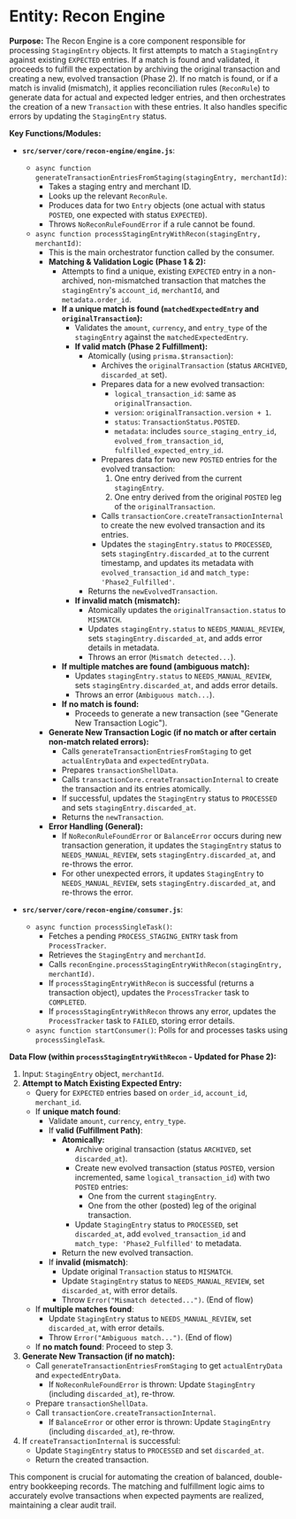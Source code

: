 # Entity: Recon Engine

**Purpose:** The Recon Engine is a core component responsible for processing `StagingEntry` objects. It first attempts to match a `StagingEntry` against existing `EXPECTED` entries. If a match is found and validated, it proceeds to fulfill the expectation by archiving the original transaction and creating a new, evolved transaction (Phase 2). If no match is found, or if a match is invalid (mismatch), it applies reconciliation rules (`ReconRule`) to generate data for actual and expected ledger entries, and then orchestrates the creation of a new `Transaction` with these entries. It also handles specific errors by updating the `StagingEntry` status.

**Key Functions/Modules:**

-   **`src/server/core/recon-engine/engine.js`**:
    -   `async function generateTransactionEntriesFromStaging(stagingEntry, merchantId)`:
        -   Takes a staging entry and merchant ID.
        -   Looks up the relevant `ReconRule`.
        -   Produces data for two `Entry` objects (one actual with status `POSTED`, one expected with status `EXPECTED`).
        -   Throws `NoReconRuleFoundError` if a rule cannot be found.
    -   `async function processStagingEntryWithRecon(stagingEntry, merchantId)`:
        -   This is the main orchestrator function called by the consumer.
        -   **Matching & Validation Logic (Phase 1 & 2):**
            -   Attempts to find a unique, existing `EXPECTED` entry in a non-archived, non-mismatched transaction that matches the `stagingEntry`'s `account_id`, `merchantId`, and `metadata.order_id`.
            -   **If a unique match is found (`matchedExpectedEntry` and `originalTransaction`):**
                -   Validates the `amount`, `currency`, and `entry_type` of the `stagingEntry` against the `matchedExpectedEntry`.
                -   **If valid match (Phase 2 Fulfillment):**
                    -   Atomically (using `prisma.$transaction`):
                        -   Archives the `originalTransaction` (status `ARCHIVED`, `discarded_at` set).
                        -   Prepares data for a new evolved transaction:
                            -   `logical_transaction_id`: same as `originalTransaction`.
                            -   `version`: `originalTransaction.version + 1`.
                            -   `status`: `TransactionStatus.POSTED`.
                            -   `metadata`: includes `source_staging_entry_id`, `evolved_from_transaction_id`, `fulfilled_expected_entry_id`.
                        -   Prepares data for two new `POSTED` entries for the evolved transaction:
                            1.  One entry derived from the current `stagingEntry`.
                            2.  One entry derived from the original `POSTED` leg of the `originalTransaction`.
                        -   Calls `transactionCore.createTransactionInternal` to create the new evolved transaction and its entries.
                        -   Updates the `stagingEntry.status` to `PROCESSED`, sets `stagingEntry.discarded_at` to the current timestamp, and updates its metadata with `evolved_transaction_id` and `match_type: 'Phase2_Fulfilled'`.
                    -   Returns the `newEvolvedTransaction`.
                -   **If invalid match (mismatch):**
                    -   Atomically updates the `originalTransaction.status` to `MISMATCH`.
                    -   Updates `stagingEntry.status` to `NEEDS_MANUAL_REVIEW`, sets `stagingEntry.discarded_at`, and adds error details in metadata.
                    -   Throws an error (`Mismatch detected...`).
            -   **If multiple matches are found (ambiguous match):**
                -   Updates `stagingEntry.status` to `NEEDS_MANUAL_REVIEW`, sets `stagingEntry.discarded_at`, and adds error details.
                -   Throws an error (`Ambiguous match...`).
            -   **If no match is found:**
                -   Proceeds to generate a new transaction (see "Generate New Transaction Logic").
        -   **Generate New Transaction Logic (if no match or after certain non-match related errors):**
            -   Calls `generateTransactionEntriesFromStaging` to get `actualEntryData` and `expectedEntryData`.
            -   Prepares `transactionShellData`.
            -   Calls `transactionCore.createTransactionInternal` to create the transaction and its entries atomically.
            -   If successful, updates the `StagingEntry` status to `PROCESSED` and sets `stagingEntry.discarded_at`.
            -   Returns the `newTransaction`.
        -   **Error Handling (General):**
            -   If `NoReconRuleFoundError` or `BalanceError` occurs during new transaction generation, it updates the `StagingEntry` status to `NEEDS_MANUAL_REVIEW`, sets `stagingEntry.discarded_at`, and re-throws the error.
            -   For other unexpected errors, it updates `StagingEntry` to `NEEDS_MANUAL_REVIEW`, sets `stagingEntry.discarded_at`, and re-throws the error.

-   **`src/server/core/recon-engine/consumer.js`**:
    -   `async function processSingleTask()`:
        -   Fetches a pending `PROCESS_STAGING_ENTRY` task from `ProcessTracker`.
        -   Retrieves the `StagingEntry` and `merchantId`.
        -   Calls `reconEngine.processStagingEntryWithRecon(stagingEntry, merchantId)`.
        -   If `processStagingEntryWithRecon` is successful (returns a transaction object), updates the `ProcessTracker` task to `COMPLETED`.
        -   If `processStagingEntryWithRecon` throws any error, updates the `ProcessTracker` task to `FAILED`, storing error details.
    -   `async function startConsumer()`: Polls for and processes tasks using `processSingleTask`.

**Data Flow (within `processStagingEntryWithRecon` - Updated for Phase 2):**
1.  Input: `StagingEntry` object, `merchantId`.
2.  **Attempt to Match Existing Expected Entry:**
    -   Query for `EXPECTED` entries based on `order_id`, `account_id`, `merchant_id`.
    -   If **unique match found**:
        -   Validate `amount`, `currency`, `entry_type`.
        -   If **valid (Fulfillment Path)**:
            -   **Atomically:**
                -   Archive original transaction (status `ARCHIVED`, set `discarded_at`).
                -   Create new evolved transaction (status `POSTED`, version incremented, same `logical_transaction_id`) with two `POSTED` entries:
                    -   One from the current `stagingEntry`.
                    -   One from the other (posted) leg of the original transaction.
                -   Update `StagingEntry` status to `PROCESSED`, set `discarded_at`, add `evolved_transaction_id` and `match_type: 'Phase2_Fulfilled'` to metadata.
            -   Return the new evolved transaction.
        -   If **invalid (mismatch)**:
            -   Update original `Transaction` status to `MISMATCH`.
            -   Update `StagingEntry` status to `NEEDS_MANUAL_REVIEW`, set `discarded_at`, with error details.
            -   Throw `Error("Mismatch detected...")`. (End of flow)
    -   If **multiple matches found**:
        -   Update `StagingEntry` status to `NEEDS_MANUAL_REVIEW`, set `discarded_at`, with error details.
        -   Throw `Error("Ambiguous match...")`. (End of flow)
    -   If **no match found**: Proceed to step 3.
3.  **Generate New Transaction (if no match):**
    -   Call `generateTransactionEntriesFromStaging` to get `actualEntryData` and `expectedEntryData`.
        -   If `NoReconRuleFoundError` is thrown: Update `StagingEntry` (including `discarded_at`), re-throw.
    -   Prepare `transactionShellData`.
    -   Call `transactionCore.createTransactionInternal`.
        -   If `BalanceError` or other error is thrown: Update `StagingEntry` (including `discarded_at`), re-throw.
4.  If `createTransactionInternal` is successful:
    -   Update `StagingEntry` status to `PROCESSED` and set `discarded_at`.
    -   Return the created transaction.

This component is crucial for automating the creation of balanced, double-entry bookkeeping records. The matching and fulfillment logic aims to accurately evolve transactions when expected payments are realized, maintaining a clear audit trail.
